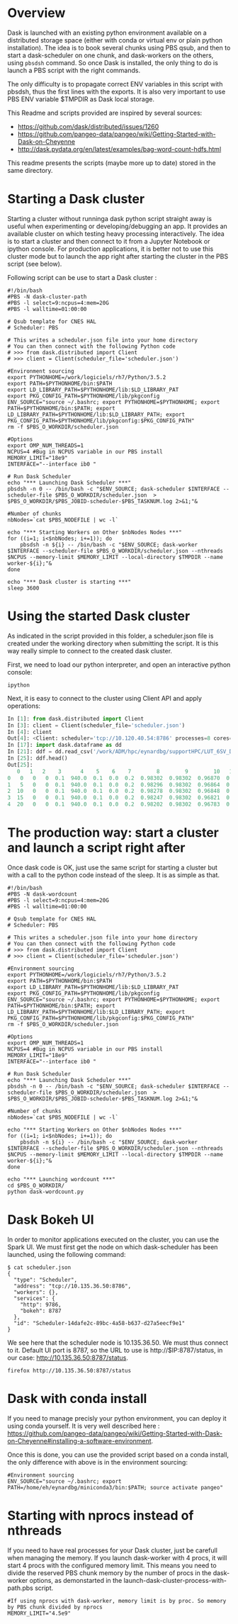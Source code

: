 # Overview

Dask is launched with an existing python environment available on a distributed storage space (either with conda or virtual env or plain python installation). The idea is to book several chunks using PBS qsub, and then to start a dask-scheduler on one chunk, and dask-workers on the others, using `pbsdsh` command. So once Dask is installed, the only thing to do is launch a PBS script with the right commands.

The only difficulty is to propagate correct ENV variables in this script with pbsdsh, thus the first lines with the exports. It is also very important to use PBS ENV variable $TMPDIR as Dask local storage.

This Readme and scripts provided are inspired by several sources:
* https://github.com/dask/distributed/issues/1260
* https://github.com/pangeo-data/pangeo/wiki/Getting-Started-with-Dask-on-Cheyenne
* http://dask.pydata.org/en/latest/examples/bag-word-count-hdfs.html

This readme presents the scripts (maybe more up to date) stored in the same directory.

# Starting a Dask cluster

Starting a cluster without runninga dask python script straight away is useful when experimenting or developing/debugging an app. It provides an available cluster on which testing heavy processing interactively. The idea is to start a cluster and then connect to it from a Jupyter Notebook or ipython console. For production applications, it is better not to use this cluster mode but to launch the app right after starting the cluster in the PBS script (see below).

Following script can be use to start a Dask cluster :
```shell
#!/bin/bash
#PBS -N dask-cluster-path
#PBS -l select=9:ncpus=4:mem=20G
#PBS -l walltime=01:00:00

# Qsub template for CNES HAL
# Scheduler: PBS

# This writes a scheduler.json file into your home directory
# You can then connect with the following Python code
# >>> from dask.distributed import Client
# >>> client = Client(scheduler_file='scheduler.json')

#Environment sourcing
export PYTHONHOME=/work/logiciels/rh7/Python/3.5.2
export PATH=$PYTHONHOME/bin:$PATH
export LD_LIBRARY_PATH=$PYTHONHOME/lib:$LD_LIBRARY_PAT
export PKG_CONFIG_PATH=$PYTHONHOME/lib/pkgconfig
ENV_SOURCE="source ~/.bashrc; export PYTHONHOME=$PYTHONHOME; export PATH=$PYTHONHOME/bin:$PATH; export LD_LIBRARY_PATH=$PYTHONHOME/lib:$LD_LIBRARY_PATH; export PKG_CONFIG_PATH=$PYTHONHOME/lib/pkgconfig:$PKG_CONFIG_PATH"
rm -f $PBS_O_WORKDIR/scheduler.json

#Options
export OMP_NUM_THREADS=1
NCPUS=4 #Bug in NCPUS variable in our PBS install
MEMORY_LIMIT="18e9"
INTERFACE="--interface ib0 "

# Run Dask Scheduler
echo "*** Launching Dask Scheduler ***"
pbsdsh -n 0 -- /bin/bash -c "$ENV_SOURCE; dask-scheduler $INTERFACE --scheduler-file $PBS_O_WORKDIR/scheduler.json  > $PBS_O_WORKDIR/$PBS_JOBID-scheduler-$PBS_TASKNUM.log 2>&1;"&

#Number of chunks
nbNodes=`cat $PBS_NODEFILE | wc -l`

echo "*** Starting Workers on Other $nbNodes Nodes ***"
for ((i=1; i<$nbNodes; i+=1)); do
    pbsdsh -n ${i} -- /bin/bash -c "$ENV_SOURCE; dask-worker $INTERFACE --scheduler-file $PBS_O_WORKDIR/scheduler.json --nthreads $NCPUS --memory-limit $MEMORY_LIMIT --local-directory $TMPDIR --name worker-${i};"&
done

echo "*** Dask cluster is starting ***"
sleep 3600
```

# Using the started Dask cluster 
As indicated in the script provided in this folder, a scheduler.json file is created under the working directory when submitting the script. It is this way really simple to connect to the created dask cluster.

First, we need to load our python interpreter, and open an interactive python console:
````
ipython
````
Next, it is easy to connect to the cluster using Client API and apply operations:
```python
In [1]: from dask.distributed import Client
In [3]: client = Client(scheduler_file='scheduler.json')
In [4]: client
Out[4]: <Client: scheduler='tcp://10.120.40.54:8786' processes=8 cores=32>
In [17]: import dask.dataframe as dd
In [21]: ddf = dd.read_csv('/work/ADM/hpc/eynardbg/supportHPC/LUT_6SV_DESERT_SENTINEL2BMSIB_B12.txt', delim_whitespace=True, header=None)
In [25]: ddf.head()
Out[25]:
   0   1   2    3      4    5    6    7        8        9        10   11  \
0   0   0   0  0.1  940.0  0.1  0.0  0.2  0.98302  0.98302  0.96870  0.0
1   5   0   0  0.1  940.0  0.1  0.0  0.2  0.98296  0.98302  0.96864  0.0
2  10   0   0  0.1  940.0  0.1  0.0  0.2  0.98278  0.98302  0.96848  0.0
3  15   0   0  0.1  940.0  0.1  0.0  0.2  0.98247  0.98302  0.96821  0.0
4  20   0   0  0.1  940.0  0.1  0.0  0.2  0.98202  0.98302  0.96783  0.0

```

# The production way: start a cluster and launch a script right after
Once dask code is OK, just use the same script for starting a cluster but with a call to the python code instead of the sleep. It is as simple as that.
````
#!/bin/bash
#PBS -N dask-wordcount
#PBS -l select=9:ncpus=4:mem=20G
#PBS -l walltime=01:00:00

# Qsub template for CNES HAL
# Scheduler: PBS

# This writes a scheduler.json file into your home directory
# You can then connect with the following Python code
# >>> from dask.distributed import Client
# >>> client = Client(scheduler_file='scheduler.json')

#Environment sourcing
export PYTHONHOME=/work/logiciels/rh7/Python/3.5.2
export PATH=$PYTHONHOME/bin:$PATH
export LD_LIBRARY_PATH=$PYTHONHOME/lib:$LD_LIBRARY_PAT
export PKG_CONFIG_PATH=$PYTHONHOME/lib/pkgconfig
ENV_SOURCE="source ~/.bashrc; export PYTHONHOME=$PYTHONHOME; export PATH=$PYTHONHOME/bin:$PATH; export LD_LIBRARY_PATH=$PYTHONHOME/lib:$LD_LIBRARY_PATH; export PKG_CONFIG_PATH=$PYTHONHOME/lib/pkgconfig:$PKG_CONFIG_PATH"
rm -f $PBS_O_WORKDIR/scheduler.json

#Options
export OMP_NUM_THREADS=1
NCPUS=4 #Bug in NCPUS variable in our PBS install
MEMORY_LIMIT="18e9"
INTERFACE="--interface ib0 "

# Run Dask Scheduler
echo "*** Launching Dask Scheduler ***"
pbsdsh -n 0 -- /bin/bash -c "$ENV_SOURCE; dask-scheduler $INTERFACE --scheduler-file $PBS_O_WORKDIR/scheduler.json  > $PBS_O_WORKDIR/$PBS_JOBID-scheduler-$PBS_TASKNUM.log 2>&1;"&

#Number of chunks
nbNodes=`cat $PBS_NODEFILE | wc -l`

echo "*** Starting Workers on Other $nbNodes Nodes ***"
for ((i=1; i<$nbNodes; i+=1)); do
    pbsdsh -n ${i} -- /bin/bash -c "$ENV_SOURCE; dask-worker $INTERFACE --scheduler-file $PBS_O_WORKDIR/scheduler.json --nthreads $NCPUS --memory-limit $MEMORY_LIMIT --local-directory $TMPDIR --name worker-${i};"&
done

echo "*** Launching wordcount ***"
cd $PBS_O_WORKDIR/
python dask-wordcount.py
````

# Dask Bokeh UI

In order to monitor applications executed on the cluster, you can use the Spark UI. We must first get the node on which dask-scheduler has been launched, using the following command:
````
$ cat scheduler.json
{
  "type": "Scheduler",
  "address": "tcp://10.135.36.50:8786",
  "workers": {},
  "services": {
    "http": 9786,
    "bokeh": 8787
  },
  "id": "Scheduler-14dafe2c-89bc-4a58-b637-d27a5eecf9e1"
}
````

We see here that the scheduler node is 10.135.36.50. We must thus connect to it.
Default UI port is 8787, so the URL to use is  http://$IP:8787/status, in our case: http://10.135.36.50:8787/status.
````
firefox http://10.135.36.50:8787/status
````

# Dask with conda install
If you need to manage precisly your python environment, you can deploy it using conda yourself. It is very well described here : https://github.com/pangeo-data/pangeo/wiki/Getting-Started-with-Dask-on-Cheyenne#installing-a-software-environment.

Once this is done, you can use the provided script based on a conda install, the only difference with above is in the environment sourcing:
````
#Environment sourcing
ENV_SOURCE="source ~/.bashrc; export PATH=/home/eh/eynardbg/miniconda3/bin:$PATH; source activate pangeo"
````

# Starting with nprocs instead of nthreads
If you need to have real processes for your Dask cluster, just be carefull when managing the memory. If you launch dask-worker with 4 procs, it will start 4 procs with the configured memory limit. This means you need to divide the reserved PBS chunk memory by the number of procs in the dask-worker options, as demonstarted in the launch-dask-cluster-process-with-path.pbs script.
````
#If using nprocs with dask-worker, memory limit is by proc. So memory by PBS chunk divided by nprocs
MEMORY_LIMIT="4.5e9"
````
